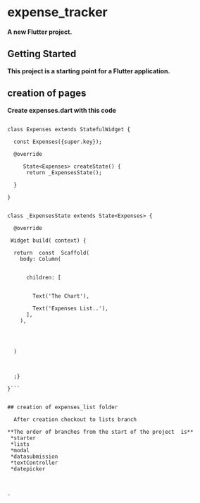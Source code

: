 # expense_tracker

**A new Flutter project.**

## Getting Started

**This project is a starting point for a Flutter application.**
## creation of pages

**Create expenses.dart with this code**

```import 'package:flutter/material.dart';

class Expenses extends StatefulWidget {

  const Expenses({super.key});

  @override

     State<Expenses> createState() {
      return _ExpensesState();
    
  }
  
}


class _ExpensesState extends State<Expenses> {

  @override

 Widget build( context) {

  return  const  Scaffold(
    body: Column(


      children: [


        Text('The Chart'),

        Text('Expenses List..'),
      ],
    ),




  )


   
  ;}
  
}```


## creation of expenses_list folder

  After creation checkout to lists branch

**The order of branches from the start of the project  is**
 *starter
 *lists
 *modal
 *datasubmission
 *textController
 *datepicker



.
